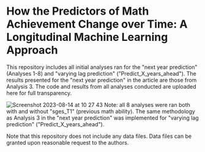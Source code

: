 # How the Predictors of Math Achievement Change over Time: A Longitudinal Machine Learning Approach

This repository includes all initial analyses ran for the "next year prediction" (Analyses 1-8) and "varying lag prediction" ("Predict_X_years_ahead"). The results presented for the "next year prediction" in the article are those from Analysis 3. The code and results from all analyses conducted are uploaded here for full transparency.

![Screenshot 2023-08-14 at 10 27 43](https://github.com/Rosa-Lavelle-Hill/palma-ml-open/assets/51444424/1351d0fd-e511-4c53-b517-e7ad981e2f13)
Note: all 8 analyses were ran both with and without "sges_T1" (previous math ability). The same methodology as Analysis 3 in the "next year prediction" was implemented for "varying lag prediction" ("Predict_X_years_ahead").

Note that this repository does not include any data files. Data files can be granted upon reasonable request to the authors.
